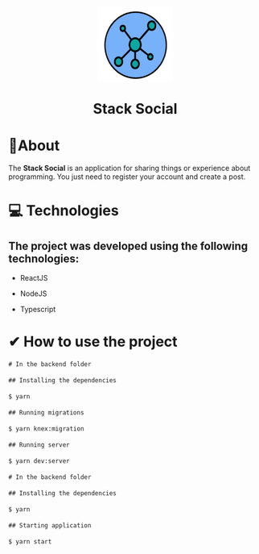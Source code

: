 <h1 align="center">
    <img src="./frontend/src/assets/images/icon.svg" width="150px" height="150px"/>
    <p>Stack Social</p>
</h1>

# 📄About

<p> The <b>Stack Social</b> is an application for sharing things or experience about programming. You just need to register your account and create a post.</p>

# 💻 Technologies 

<h2> The project was developed using the following technologies:</h2>

<ul>
    <li><p></b>ReactJS</b></p></li>
    <li><p></b>NodeJS</b></p></li>
    <li><p></b>Typescript</b></p></li>
</ul>

# ✔ How to use the project

````
# In the backend folder

## Installing the dependencies

$ yarn 

## Running migrations

$ yarn knex:migration

## Running server

$ yarn dev:server

# In the backend folder

## Installing the dependencies

$ yarn 

## Starting application

$ yarn start

